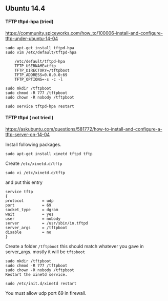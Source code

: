 ## Ubuntu 14.4

#### TFTP tftpd-hpa  (tried) 

https://community.spiceworks.com/how_to/100006-install-and-configure-tftp-under-ubuntu-14-04

    sudo apt-get install tftpd-hpa
    sudo vim /etc/default/tftpd-hpa

        /etc/default/tftpd-hpa
        TFTP_USERNAME=tftp 
        TFTP_DIRECTORY=/tftpboot 
        TFTP_ADDRESS=0.0.0.0:69 
        TFTP_OPTIONS=-s -c -l

    sudo mkdir /tftpboot
    sudo chmod -R 777 /tftpboot 
    sudo chown -R nobody /tftpboot

    sudo service tftpd-hpa restart

#### TFTP tftpd ( not tried ) 

https://askubuntu.com/questions/581772/how-to-install-and-configure-a-tftp-server-on-14-04

Install following packages.

    sudo apt-get install xinetd tftpd tftp

Create ```/etc/xinetd.d/tftp```

    sudo vi /etc/xinetd.d/tftp

and put this entry

    service tftp
    {
    protocol        = udp
    port            = 69
    socket_type     = dgram
    wait            = yes
    user            = nobody
    server          = /usr/sbin/in.tftpd
    server_args     = /tftpboot
    disable         = no
    }
Create a folder ```/tftpboot``` this should match whatever you gave in server_args. mostly it will be ```tftpboot```

    sudo mkdir /tftpboot
    sudo chmod -R 777 /tftpboot
    sudo chown -R nobody /tftpboot
    Restart the xinetd service.

    sudo /etc/init.d/xinetd restart
    
You must allow udp port 69 in firewall.
